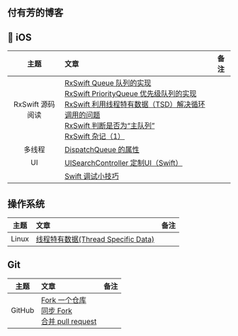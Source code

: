 付有芳的博客
---

##  iOS

| 主题 | 文章 | 备注 |
|:-------:|:------|:----:|
|RxSwift 源码阅读|[RxSwift Queue 队列的实现](./articles/RxSwift-Queue.md)<br>[RxSwift PriorityQueue 优先级队列的实现](./articles/RxSwift-PriorityQueue.md)<br>[RxSwift 利用线程特有数据（TSD）解决循环调用的问题](./articles/RxSwift_TSD.md)<br>[RxSwift 判断是否为“主队列”](./articles/RxSwift_main_Queue.md)<br>[RxSwift 杂记（1）](./articles/RxSwift_Note_1.md)||
| 多线程 | [DispatchQueue 的属性](./articles/DispatchQueue_Attributes.md) | |
| UI | [UISearchController 定制UI（Swift）](./articles/2018_05_25_SearchBar.md) | |
| | [Swift 调试小技巧](./articles/Swift_Debug_Tip.md) | |

## 操作系统

| 主题 | 文章 | 备注 |
|:-------:|:------|:----:|
| Linux |[线程特有数据(Thread Specific Data)](./articles/Thread_Specific_Data.md)||

## Git
| 主题 | 文章 | 备注 |
|:-------:|:------|:----:|
| GitHub | [Fork 一个仓库](./articles/2018_05_10_Fork_A_Repo.md)<br>[同步 Fork](./articles/2018_05_10_Syncing_a_fork.md)<br>[合并 pull request](./articles/2018_05_14_Merging_a_pull_request.md) | |